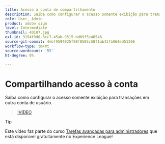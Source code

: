 ```yaml
---
title: Acesso à conta de compartilhamento
description: Saiba como configurar o acesso somente exibição para transações na conta de outro usuário
role: User, Admin
product: adobe sign
level: Intermediate
thumbnail: 40187.jpg
exl-id: 3154f0d0-3cc7-45ab-9515-bd69f5e46546
source-git-commit: 4ebf9594025f98f0505c58f1ab43fb864ed51206
workflow-type: tm+mt
source-wordcount: '55'
ht-degree: 0%

---
```


# Compartilhando acesso à conta

Saiba como configurar o acesso somente exibição para transações em outra conta de usuário.

>[!VIDEO](https://video.tv.adobe.com/v/40187?quality=12&learn=on&hidetitle=true)

>[!TIP]
>
>Este vídeo faz parte do curso [Tarefas avançadas para administradores](https://experienceleague.adobe.com/?recommended=Sign-A-1-2020.1) que está disponível gratuitamente no Experience League!
